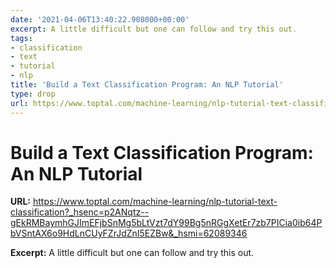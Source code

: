 ```yaml
---
date: '2021-04-06T13:40:22.908000+00:00'
excerpt: A little difficult but one can follow and try this out.
tags:
- classification
- text
- tutorial
- nlp
title: 'Build a Text Classification Program: An NLP Tutorial'
type: drop
url: https://www.toptal.com/machine-learning/nlp-tutorial-text-classification?_hsenc=p2ANqtz--gEkRMBaymhGJImEFjbSnMg5bLtVzt7dY99Bg5nRGgXetEr7zb7PICia0ib64PbVSntAX6o9HdLnCUyFZrJdZnI5EZBw&_hsmi=62089346
---
```


# Build a Text Classification Program: An NLP Tutorial

**URL:** https://www.toptal.com/machine-learning/nlp-tutorial-text-classification?_hsenc=p2ANqtz--gEkRMBaymhGJImEFjbSnMg5bLtVzt7dY99Bg5nRGgXetEr7zb7PICia0ib64PbVSntAX6o9HdLnCUyFZrJdZnI5EZBw&_hsmi=62089346

**Excerpt:** A little difficult but one can follow and try this out.

